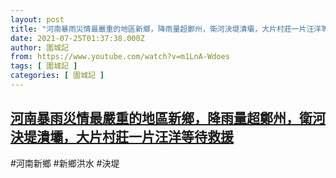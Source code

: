 ```yaml
---
layout: post
title: "河南暴雨災情最嚴重的地區新鄉，降雨量超鄭州，衛河決堤潰壩，大片村莊一片汪洋等待救援"
date: 2021-07-25T01:37:38.000Z
author: 圍城記
from: https://www.youtube.com/watch?v=m1LnA-Wdoes
tags: [ 圍城記 ]
categories: [ 圍城記 ]
---
```

<!--1627177058000-->
[河南暴雨災情最嚴重的地區新鄉，降雨量超鄭州，衛河決堤潰壩，大片村莊一片汪洋等待救援](https://www.youtube.com/watch?v=m1LnA-Wdoes)
------

<div>
#河南新鄉 #新鄉洪水 #決堤
</div>
